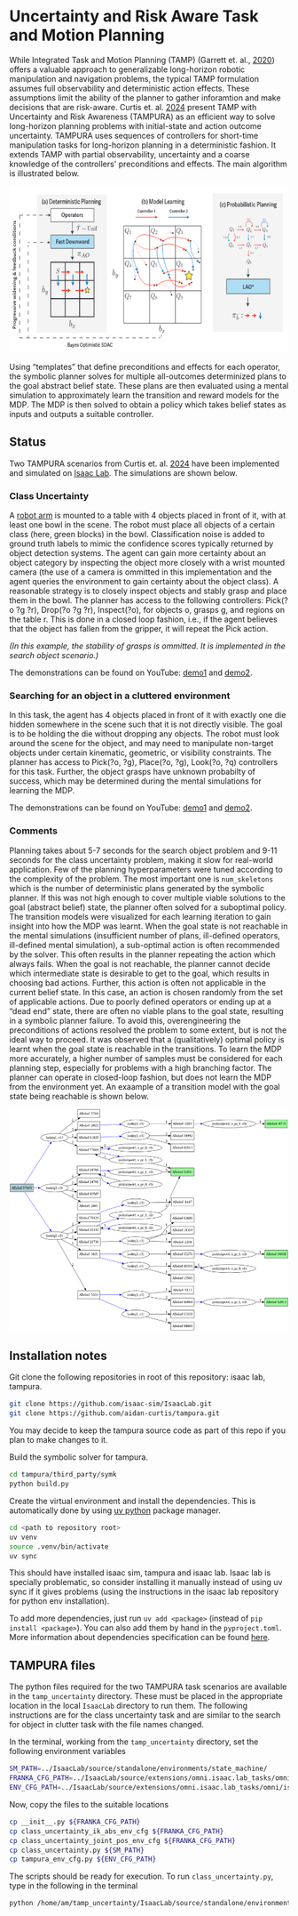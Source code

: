 # Uncertainty and Risk Aware Task and Motion Planning
While Integrated Task and Motion Planning (TAMP) (Garrett et. al., [2020](https://arxiv.org/pdf/2010.01083)) offers a valuable approach to generalizable long-horizon robotic manipulation and navigation problems, the typical TAMP formulation assumes full observability and deterministic action effects. These assumptions limit the ability of the planner to gather inforamtion and make decisions that are risk-aware. Curtis et. al. [2024](https://arxiv.org/pdf/2403.10454) present TAMP with Uncertainty and Risk Awareness (TAMPURA) as an efficient way to solve long-horizon planning problems with initial-state and action outcome uncertainty. TAMPURA uses sequences of controllers for short-time manipulation tasks for long-horizon planning in a deterministic fashion. It extends TAMP with partial observability, uncertainty and a coarse knowledge of the controllers' preconditions and effects. The main algorithm is illustrated below.

<p align="center">
  <img width="600" height="300" src="media/TAMPURA_fig3.png">
</p>


Using “templates” that define preconditions and effects for each operator, the symbolic planner solves for multiple all-outcomes determinized plans to the goal abstract belief state. These plans are then evaluated using a mental simulation to approximately learn the transition and reward models for the MDP. The MDP is then solved to obtain a policy which takes belief states as inputs and outputs a suitable controller.

## Status
Two TAMPURA scenarios from Curtis et. al. [2024](https://arxiv.org/pdf/2403.10454) have been implemented and simulated on [Isaac Lab](https://isaac-sim.github.io/IsaacLab/main/index.html). The simulations are shown below.
### Class Uncertainty
A [robot arm](https://robodk.com/robot/Franka/Emika-Panda) is mounted to a table with 4 objects placed in front of it, with at least one bowl in the scene. The robot must place all objects of a certain class (here, green blocks) in the bowl. 
Classification noise is added to ground truth labels to mimic the confidence scores typically returned by object detection systems.
The agent can gain more certainty about an object category by inspecting the object more closely with a wrist mounted camera (the use of a camera is ommitted in this implementation and the agent queries the environment to gain certainty about the object class). A reasonable
strategy is to closely inspect objects and stably grasp and place them in the bowl. The planner has access to the following controllers:
Pick(?o ?g ?r), Drop(?o ?g ?r), Inspect(?o),
for objects o, grasps g, and regions on the table r. 
This is done in a closed loop fashion, i.e., if the agent believes that the object has fallen from the gripper, it will repeat the Pick action.

*(In this example, the stability of grasps is ommitted. It is implemented in the search object scenario.)*

The demonstrations can be found on YouTube: [demo1](https://youtu.be/Pu4PjG98_KI) and [demo2](https://youtu.be/qWSa4KQeKMk).


### Searching for an object in a cluttered environment 
In this task, the agent has 4 objects placed in front of it with exactly one die hidden
somewhere in the scene such that it is not directly visible. The
goal is to be holding the die without dropping any objects.
The robot must look around the scene for the object, and may
need to manipulate non-target objects under certain kinematic,
geometric, or visibility constraints. The planner has access to
Pick(?o, ?g), Place(?o, ?g), Look(?o, ?q) controllers for this task.
Further, the object grasps have unknown probabilty of success, which may be determined 
during the mental simulations for learning the MDP.

The demonstrations can be found on YouTube: [demo1](https://youtu.be/9mQTKUqqYbY) and [demo2](https://youtu.be/B_AgarWq8mk).

### Comments
Planning takes about 5-7 seconds for the search object problem and 9-11 seconds for the class uncertainty problem,
making it slow for real-world application. 
Few of the planning hyperparameters were tuned according to the complexity of the problem. The most important one is `num_skeletons` which 
is the number of deterministic plans generated by the symbolic planner. If this was not high enough to cover multiple viable 
solutions to the goal (abstract belief) state, the planner often solved for a suboptimal policy. The transition models were visualized for each learning iteration to 
gain insight into how the MDP was learnt. When the goal state is not reachable in the mental simulations
(insufficient number of plans, ill-defined operators, ill-defined mental simulation), a sub-optimal action is often recommended by the solver. 
This often results in the planner repeating the action which always fails. When the goal is not reachable, the planner cannot decide which intermediate state is 
desirable to get to the goal, which results in choosing bad actions. Further, this action is often not applicable in the current belief state. 
In this case, an action is chosen randomly from the set of applicable actions.
Due to poorly defined operators or ending up at a “dead end” state, there are often no viable plans to the goal state, resulting in a symbolic planner failure.
To avoid this, overengineering the preconditions of actions resolved the problem to some extent, but is not the ideal way to proceed. 
It was observed that a (qualitatively) optimal policy is learnt when the goal state is reachable in the transitions.
To learn the MDP more accurately, a higher number of samples must be considered for each planning step, especially for problems with a high branching factor.
The planner can operate in closed-loop fashion, but does not learn the MDP from the environment yet.
An exaample of a transition model with the goal state being reachable is shown below.

<p align="center">
  <img width="600" height="400" src="media/transition_good.png">
</p>



## Installation notes

Git clone the following repositories in root of this repository: isaac lab, tampura.
    
```bash
git clone https://github.com/isaac-sim/IsaacLab.git 
git clone https://github.com/aidan-curtis/tampura.git
```

You may decide to keep the tampura source code as part of this repo if you plan to make changes to it.

Build the symbolic solver for tampura. 
    
```bash
cd tampura/third_party/symk
python build.py
```

Create the virtual environment and install the dependencies. This is automatically done by using [uv python](https://docs.astral.sh/uv/getting-started/installation/) package manager.

```bash
cd <path to repository root>
uv venv
source .venv/bin/activate
uv sync
```

This should have installed isaac sim, tampura and isaac lab. Isaac lab is specially problematic, so consider installing it manually instead of using uv sync if it gives problems (using the instructions in the isaac lab repository for python env installation).

To add more dependencies, just run `uv add <package>` (instead of `pip install <package>`). You can also add them by hand in the `pyproject.toml`. 
More information about dependencies specification can be found [here](https://docs.astral.sh/uv/concepts/dependencies/).

## TAMPURA files

The python files required for the two TAMPURA task scenarios are available in the `tamp_uncertainty` directory. These must be placed in the appropriate location in the local `IsaacLab` directory to run them. The following instructions are for the class uncertainty task and are similar to the search for object in clutter task with the file names changed.

In the terminal, working from the `tamp_uncertainty` directory, set the following environment variables

```bash
SM_PATH=../IsaacLab/source/standalone/environments/state_machine/
FRANKA_CFG_PATH=../IsaacLab/source/extensions/omni.isaac.lab_tasks/omni/isaac/lab_tasks/manager_based/manipulation/lift/config/franka/
ENV_CFG_PATH=../IsaacLab/source/extensions/omni.isaac.lab_tasks/omni/isaac/lab_tasks/manager_based/manipulation/lift/
```

Now, copy the files to the suitable locations

```bash
cp __init__.py ${FRANKA_CFG_PATH}
cp class_uncertainty_ik_abs_env_cfg ${FRANKA_CFG_PATH}
cp class_uncertainty_joint_pos_env_cfg ${FRANKA_CFG_PATH}
cp class_uncertainty.py ${SM_PATH}
cp tampura_env_cfg.py ${ENV_CFG_PATH}
```

The scripts should be ready for execution. To run `class_uncertainty.py`, type in the following in the terminal

```bash
python /home/am/tamp_uncertainty/IsaacLab/source/standalone/environments/state_machine/class_uncertainty.py --num_envs 1 
```